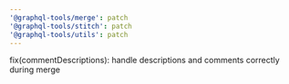 ```yaml
---
'@graphql-tools/merge': patch
'@graphql-tools/stitch': patch
'@graphql-tools/utils': patch
---
```


fix(commentDescriptions): handle descriptions and comments correctly during merge
